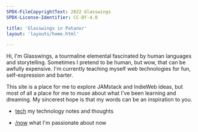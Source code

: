 ```yaml
---
SPDX-FileCopyrightText: 2022 Glasswings
SPDX-License-Identifier: CC-BY-4.0

title: 'Glasswings in Patanor'
layout: 'layouts/home.html'

---
```


Hi, I'm Glasswings, a tourmaline elemental fascinated by human
languages and storytelling.  Sometimes I pretend to be human, but
wow, that can be awfully expensive.  I'm currently teaching
myself web technologies for fun, self-expression and barter.

This site is a place for me to explore JAMstack and IndieWeb
ideas, but most of all a place for me to muse about what I've
been learning and dreaming.  My sincerest hope is that my words
can be an inspiration to you.

-   [tech](/tech) my technology notes and thoughts

-   [/now](/now) what I'm passionate about now
